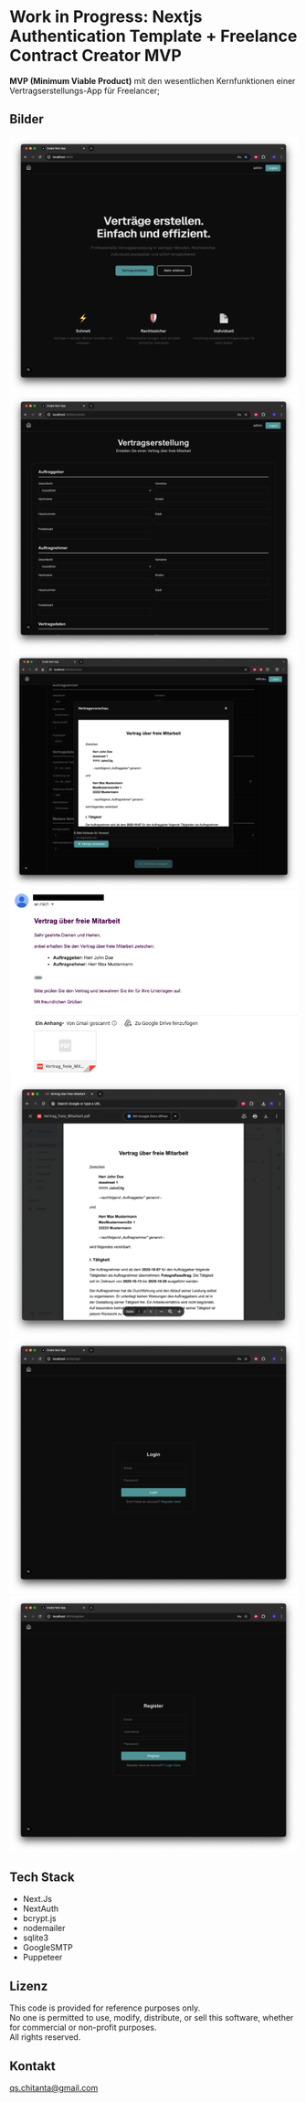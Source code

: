 # Work in Progress: Nextjs Authentication Template + Freelance Contract Creator MVP
**MVP (Minimum Viable Product)** mit den wesentlichen Kernfunktionen einer Vertragserstellungs-App für Freelancer;
## Bilder
![Example Image](public/landingpage.png)
![Example Image](public/contractsetup.png)
![Example Image](public/preview.png)
![Example Image](public/email.png)
![Example Image](public/myEmailPreview.png)
![Example Image](public/login.png)
![Example Image](public/register.png)
## Tech Stack
- Next.Js
- NextAuth
- bcrypt.js
- nodemailer
- sqlite3
- GoogleSMTP
- Puppeteer

## Lizenz
This code is provided for reference purposes only.  
No one is permitted to use, modify, distribute, or sell this software, whether for commercial or non-profit purposes.  
All rights reserved.

## Kontakt
qs.chitanta@gmail.com

